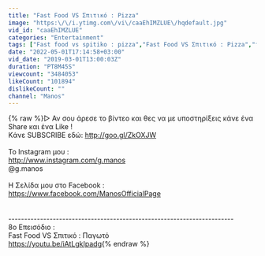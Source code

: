 ```yaml
---
title: "Fast Food VS Σπιτικό : Pizza"
image: "https:\/\/i.ytimg.com\/vi\/caaEhIMZLUE\/hqdefault.jpg"
vid_id: "caaEhIMZLUE"
categories: "Entertainment"
tags: ["Fast food vs spitiko : pizza","Fast Food VS Σπιτικό : Pizza","fast food vs σπιτικο πιτσα"]
date: "2022-05-01T17:14:58+03:00"
vid_date: "2019-03-01T13:00:03Z"
duration: "PT8M45S"
viewcount: "3484053"
likeCount: "101894"
dislikeCount: ""
channel: "Manos"
---
```

{% raw %}▻ Αν σου άρεσε το βίντεο και θες να με υποστηρίξεις κάνε ένα Share και ένα Like !<br />Kάνε SUBSCRIBE εδώ: <a rel="nofollow" target="blank" href="http://goo.gl/ZkOXJW">http://goo.gl/ZkOXJW</a><br /><br />Το Instagram μου :<br /><a rel="nofollow" target="blank" href="http://www.instagram.com/g.manos">http://www.instagram.com/g.manos</a><br />@g.manos <br /><br />Η Σελίδα μου στο Facebook : <br /><a rel="nofollow" target="blank" href="https://www.facebook.com/ManosOfficialPage">https://www.facebook.com/ManosOfficialPage</a><br /><br /><br />-----------------------------------------------------------------------<br />8ο Επεισόδιο : <br />Fast Food VS Σπιτικό : Παγωτό <br /><a rel="nofollow" target="blank" href="https://youtu.be/iAtLgkIpadg">https://youtu.be/iAtLgkIpadg</a>{% endraw %}
